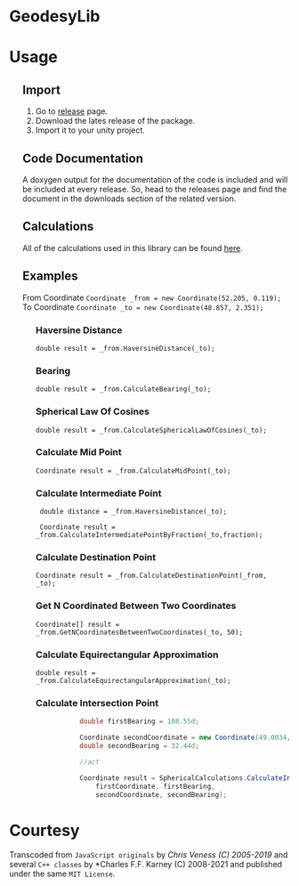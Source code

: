 # GeodesyLib


# Usage

<ul>
 
## Import

1. Go to [release](https://github.com/ertanturan/GeodesyLib/releases) page.
2. Download the lates release of the package.
3. Import it to your unity project.

## Code Documentation

A doxygen output for the documentation of the code is included and will be included at every release.
So, head to the releases page and find the document in the downloads section of the related version.
 
## Calculations
All of the calculations used in this library can be found [here](https://www.movable-type.co.uk/scripts/latlong.html).
 
## Examples

From Coordinate `Coordinate _from = new Coordinate(52.205, 0.119);` <br />
To Coordinate `Coordinate _to = new Coordinate(48.857, 2.351);`

<ul>
 
### Haversine Distance

`double result = _from.HaversineDistance(_to);`

### Bearing

`double result = _from.CalculateBearing(_to);`

### Spherical Law Of Cosines

`double result = _from.CalculateSphericalLawOfCosines(_to);`

### Calculate Mid Point

`Coordinate result = _from.CalculateMidPoint(_to);`

### Calculate Intermediate Point

` double distance = _from.HaversineDistance(_to);`

` Coordinate result = _from.CalculateIntermediatePointByFraction(_to,fraction);`
 
### Calculate Destination Point
 
`Coordinate result = _from.CalculateDestinationPoint(_from, _to);`
 
### Get N Coordinated Between Two Coordinates
 
`Coordinate[] result = _from.GetNCoordinatesBetweenTwoCoordinates(_to, 50);`

### Calculate Equirectangular Approximation
 
`double result = _from.CalculateEquirectangularApproximation(_to);`
 

 ### Calculate Intersection Point
 
 ```csharp Coordinate firstCoordinate = new Coordinate(51.8853, 0.2545);
            double firstBearing = 108.55d;

            Coordinate secondCoordinate = new Coordinate(49.0034, 2.5735);
            double secondBearing = 32.44d;

            //act

            Coordinate result = SphericalCalculations.CalculateIntersectionPoint(
                firstCoordinate, firstBearing,
                secondCoordinate, secondBearing);
 
 ```
 
 </ul>
</ul>

# Courtesy

Transcoded from `JavaScript originals` by *Chris Veness (C) 2005-2019*
and several `C++ classes` by *Charles F.F. Karney (C) 2008-2021 and
published under the same `MIT License`.
